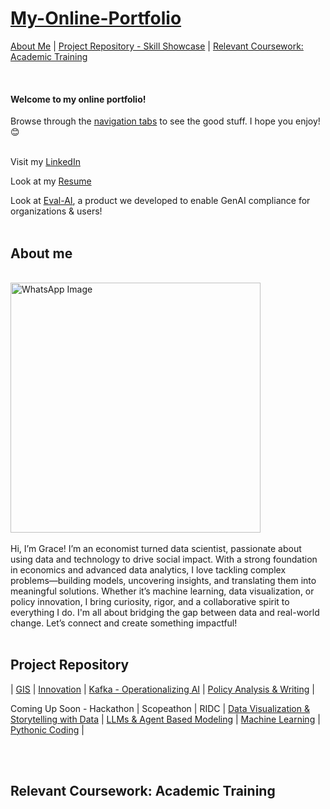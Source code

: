 # [My-Online-Portfolio](https://gsam95.github.io/gsam95/) <br/>

[About Me](#about-me) | [Project Repository - Skill Showcase](#project-repository) | [Relevant Coursework: Academic Training](#relevant-coursework-academic-training)

<br/>

#### Welcome to my online portfolio!
Browse through the [navigation tabs](#project-repository) to see the good stuff. I hope you enjoy! 😊 
<br/>

<br/> Visit my [LinkedIn](https://www.linkedin.com/in/grace-george-sam/)

Look at my [Resume](/Grace_Sam_Resume_2025.pdf)

Look at [Eval-AI](https://chrisbori.github.io/My-Online-Portfolio/eval-ai), a product we developed to enable GenAI compliance for organizations & users!
<br/>
<br/>

## About me
<br/>
<img src="https://github.com/user-attachments/assets/b0087b08-4696-4015-901c-88452da9a26f" alt="WhatsApp Image" width="400">
<br/>
<br/>
Hi, I’m Grace! I’m an economist turned data scientist, passionate about using data and technology to drive social impact. With a strong foundation in economics and advanced data analytics, I love tackling complex problems—building models, uncovering insights, and translating them into meaningful solutions. Whether it’s machine learning, data visualization, or policy innovation, I bring curiosity, rigor, and a collaborative spirit to everything I do. I'm all about bridging the gap between data and real-world change. Let’s connect and create something impactful!
<br/>
<br/>


## Project Repository
| [GIS](https://gsam95.github.io/gsam95/ProjectGIS.html) | [Innovation](https://gsam95.github.io/gsam95/ProjectInnovation.html) | [Kafka - Operationalizing AI](https://gsam95.github.io/gsam95/ProjectAssgnKafka.html) | [Policy Analysis & Writing](https://gsam95.github.io/gsam95/ProjectPolicyAnalysis.html) | 


Coming Up Soon - Hackathon | Scopeathon | RIDC | [Data Visualization & Storytelling with Data](/Projects/EDA) |  [LLMs & Agent Based Modeling](/Projects/LLMs) | [Machine Learning](/Projects/ML) | [Pythonic Coding]() |

<br/>
<br/>

## Relevant Coursework: Academic Training

<br/>
<br/>


